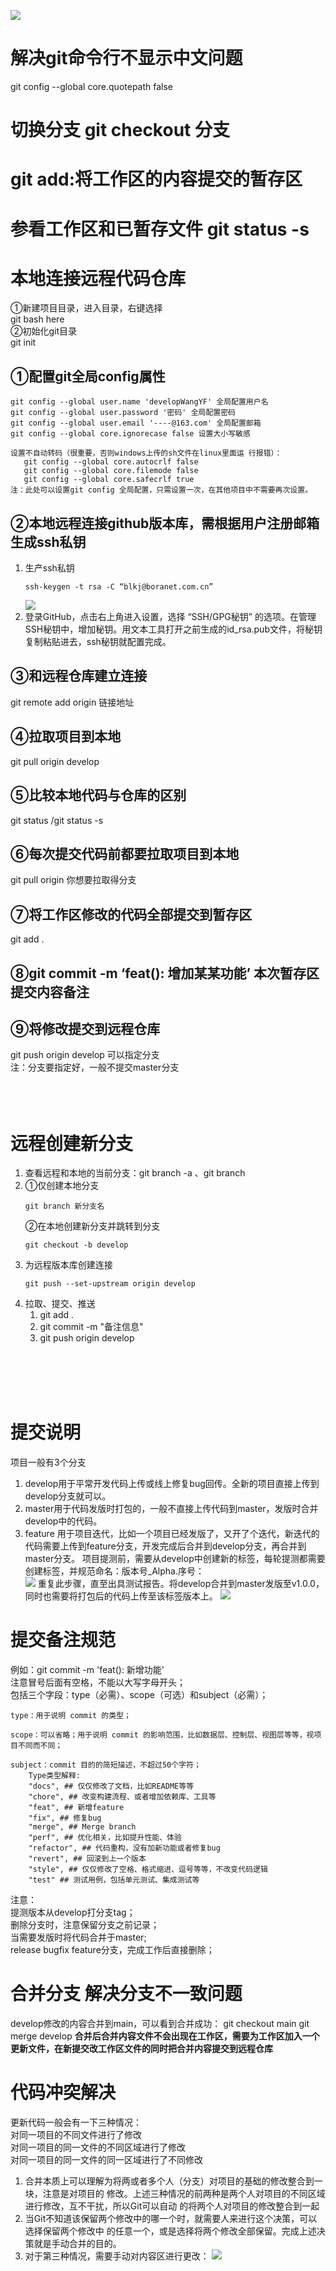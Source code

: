 ![](../../img/git指令.png)
# 解决git命令行不显示中文问题 
git config --global core.quotepath false
# 切换分支 git checkout 分支 
# git  add:将工作区的内容提交的暂存区
# 参看工作区和已暂存文件 git status -s
# 本地连接远程代码仓库
①新建项目目录，进入目录，右键选择  
git bash here    
②初始化git目录   
git init
## ①配置git全局config属性
```
git config --global user.name 'developWangYF' 全局配置用户名           
git config --global user.password '密码' 全局配置密码  
git config --global user.email '----@163.com' 全局配置邮箱  
git config --global core.ignorecase false 设置大小写敏感          

设置不自动转码（很重要，否则windows上传的sh文件在linux里面运 行报错）：
   git config --global core.autocrlf false
   git config --global core.filemode false
   git config --global core.safecrlf true
注：此处可以设置git config 全局配置，只需设置一次，在其他项目中不需要再次设置。
```
## ②本地远程连接github版本库，需根据用户注册邮箱生成ssh私钥
1. 生产ssh私钥
    ```
    ssh-keygen -t rsa -C “blkj@boranet.com.cn”
    ```
    ![](../../img/生产gitssh私钥-生产路径在图中.png)
2. 登录GitHub，点击右上角进入设置，选择 “SSH/GPG秘钥” 的选项。在管理SSH秘钥中，增加秘钥。用文本工具打开之前生成的id_rsa.pub文件，将秘钥复制粘贴进去，ssh秘钥就配置完成。
## ③和远程仓库建立连接
git remote add origin 链接地址
## ④拉取项目到本地
git pull origin develop
## ⑤比较本地代码与仓库的区别
git status /git status -s
## ⑥每次提交代码前都要拉取项目到本地
git pull origin 你想要拉取得分支
## ⑦将工作区修改的代码全部提交到暂存区
git add .
## ⑧git commit -m ‘feat(): 增加某某功能’ 本次暂存区提交内容备注
## ⑨将修改提交到远程仓库
git push origin develop 可以指定分支  
注：分支要指定好，一般不提交master分支
<br>
<br>
<br>
<br>

# 远程创建新分支
1. 查看远程和本地的当前分支：git branch -a 、git branch  
2. ①仅创建本地分支  
    ```git
    git branch 新分支名  
    ```
    ②在本地创建新分支并跳转到分支  
    ```git
    git checkout -b develop  
    ```
3. 为远程版本库创建连接  
    ```git
    git push --set-upstream origin develop
    ```
4. 拉取、提交、推送  
    1. git add .     
    2. git  commit -m "备注信息"       
    3. git push origin develop
<br>
<br>
<br>
<br>

# 提交说明
项目一般有3个分支
1. develop用于平常开发代码上传或线上修复bug回传。全新的项目直接上传到develop分支就可以。
2. master用于代码发版时打包的，一般不直接上传代码到master，发版时合并develop中的代码。
3. feature 用于项目迭代，比如一个项目已经发版了，又开了个迭代，新迭代的代码需要上传到feature分支，开发完成后合并到develop分支，再合并到master分支。
项目提测前，需要从develop中创建新的标签，每轮提测都需要创建标签，并规范命名：版本号_Alpha.序号：  
![](../../img/版本发布分支.png)
重复此步骤，直至出具测试报告。将develop合并到master发版至v1.0.0，同时也需要将打包后的代码上传至该标签版本上。
![](../../img/提测版本标签.png)
# 提交备注规范
例如：git commit -m 'feat(): 新增功能'  
注意冒号后面有空格，不能以大写字母开头；  
包括三个字段：type（必需）、scope（可选）和subject（必需）；
```
type：用于说明 commit 的类型；  

scope：可以省略；用于说明 commit 的影响范围，比如数据层、控制层、视图层等等，视项目不同而不同；

subject：commit 目的的简短描述，不超过50个字符；
    Type类型解释: 
    "docs", ## 仅仅修改了文档，比如README等等
    "chore", ## 改变构建流程、或者增加依赖库、工具等
    "feat", ## 新增feature
    "fix", ## 修复bug
    "merge", ## Merge branch
    "perf", ## 优化相关，比如提升性能、体验
    "refactor", ## 代码重构，没有加新功能或者修复bug
    "revert", ## 回滚到上一个版本 
    "style", ## 仅仅修改了空格、格式缩进、逗号等等，不改变代码逻辑 
    "test" ## 测试用例，包括单元测试、集成测试等
```
注意：  
提测版本从develop打分支tag；  
删除分支时，注意保留分支之前记录；  
当需要发版时将代码合并于master;  
release bugfix feature分支，完成工作后直接删除；



# 合并分支 解决分支不一致问题
develop修改的内容合并到main，可以看到合并成功：
git checkout main
git merge develop
**合并后合并内容文件不会出现在工作区，需要为工作区加入一个更新文件，在新提交改工作区文件的同时把合并内容提交到远程仓库**

# 代码冲突解决
更新代码一般会有一下三种情况：  
对同一项目的不同文件进行了修改  
对同一项目的同一文件的不同区域进行了修改  
对同一项目的同一文件的同一区域进行了不同修改  
1. 合并本质上可以理解为将两或者多个人（分支）对项目的基础的修改整合到一块，注意是对项目的
修改。上述三种情况的前两种是两个人对项目的不同区域进行修改，互不干扰，所以Git可以自动
的将两个人对项目的修改整合到一起
2. 当Git不知道该保留两个修改中的哪一个时，就需要人来进行这个决策，可以选择保留两个修改中
的任意一个，或是选择将两个修改全部保留。完成上述决策就是手动合并的目的。
3. 对于第三种情况，需要手动对内容区进行更改：
![](../../img/更新冲突.png)